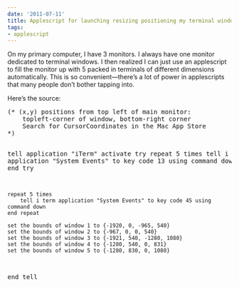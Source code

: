 ```yaml
---
date: '2011-07-11'
title: Applescript for launching resizing positioning my terminal windows
tags:
- applescript
---
```

<p>On my primary computer, I have 3 monitors. I always have one monitor dedicated to terminal windows. I then realized I can just use an applescript to fill the monitor up with 5 packed in terminals of different dimensions automatically. This is so convenient&#8212;there&#8217;s a lot of power in applescripts that many people don&#8217;t bother tapping into.</p>
<p>Here&#8217;s the source:</p>
<pre>(* (x,y) positions from top left of main monitor:
	topleft-corner of window, bottom-right corner
	Search for CursorCoordinates in the Mac App Store		
*)
	
tell application "iTerm"
	activate
	try
		repeat 5 times
			tell i term application "System Events" to key code 13 using command down
		end repeat
	end try
	
	repeat 5 times
		tell i term application "System Events" to key code 45 using command down
	end repeat
	
	set the bounds of window 1 to {-1920, 0, -965, 540}
	set the bounds of window 2 to {-967, 0, 0, 540}
	set the bounds of window 3 to {-1921, 540, -1280, 1080}
	set the bounds of window 4 to {-1280, 540, 0, 831}
	set the bounds of window 5 to {-1280, 830, 0, 1080}
	
	
end tell
</pre>
